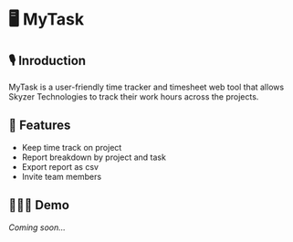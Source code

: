 # 🖥 MyTask

## 🎙 Inroduction
MyTask is a user-friendly time tracker and timesheet web tool that allows Skyzer Technologies to track their work hours across the projects. 

## 📑 Features 
- Keep time track on project
- Report breakdown by project and task 
- Export report as csv
- Invite team members 

##  👨🏽‍🏫  Demo
<i>Coming soon...</i>

